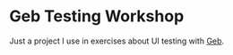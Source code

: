 # Geb Testing Workshop
Just a project I use in exercises about UI testing with [Geb](http://www.gebish.org/manual/current/).
